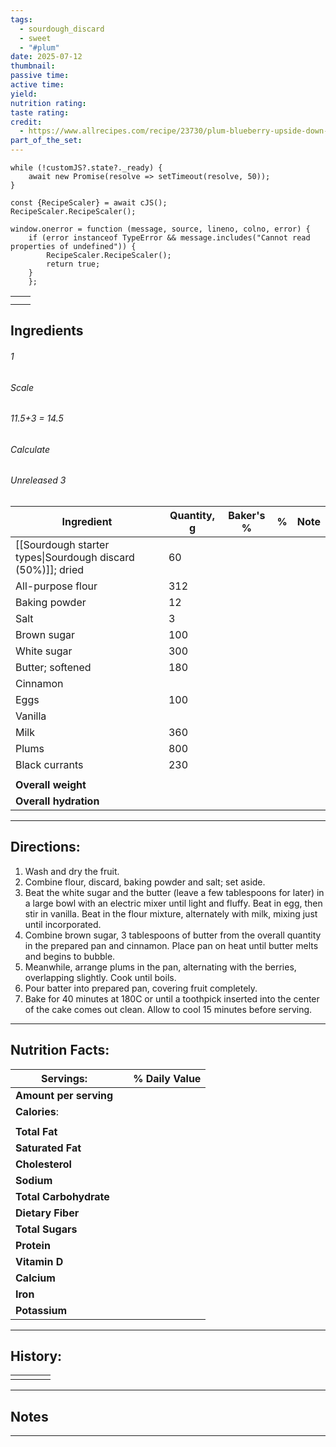 ```yaml
---
tags:
  - sourdough_discard
  - sweet
  - "#plum"
date: 2025-07-12
thumbnail: 
passive time: 
active time: 
yield: 
nutrition rating: 
taste rating: 
credit:
  - https://www.allrecipes.com/recipe/23730/plum-blueberry-upside-down-cake/
part_of_the_set:
---
```

```dataviewjs
while (!customJS?.state?._ready) { 
	await new Promise(resolve => setTimeout(resolve, 50)); 
} 

const {RecipeScaler} = await cJS();
RecipeScaler.RecipeScaler();

window.onerror = function (message, source, lineno, colno, error) {
	if (error instanceof TypeError && message.includes("Cannot read properties of undefined")) {
		RecipeScaler.RecipeScaler();
		return true;
	}
    };
```

|     |     |
| --- | --- |
|     |     |
|     |     |

## Ingredients

###### 1
###### Scale
###### 11.5+3 = 14.5
###### Calculate
###### Unreleased 3

| Ingredient                                                  | Quantity, g | Baker's % | %   | Note |
| ----------------------------------------------------------- | ----------- | --------- | --- | ---- |
| [[Sourdough starter types\|Sourdough discard (50%)]]; dried | 60          |           |     |      |
| All-purpose flour                                           | 312         |           |     |      |
| Baking powder                                               | 12          |           |     |      |
| Salt                                                        | 3           |           |     |      |
| Brown sugar                                                 | 100         |           |     |      |
| White sugar                                                 | 300         |           |     |      |
| Butter; softened                                            | 180         |           |     |      |
| Cinnamon                                                    |             |           |     |      |
| Eggs                                                        | 100         |           |     |      |
| Vanilla                                                     |             |           |     |      |
| Milk                                                        | 360         |           |     |      |
| Plums                                                       | 800         |           |     |      |
| Black currants                                              | 230         |           |     |      |
|                                                             |             |           |     |      |
| **Overall weight**                                          |             |           |     |      |
| **Overall hydration**                                       |             |           |     |      |





---
## Directions:


1. Wash and dry the fruit.
2. Combine flour, discard, baking powder and salt; set aside.
3. Beat the white sugar and the butter (leave a few tablespoons for later) in a large bowl with an electric mixer until light and fluffy. Beat in egg, then stir in vanilla. Beat in the flour mixture, alternately with milk, mixing just until incorporated.
4. Combine brown sugar, 3 tablespoons of butter from the overall quantity in the prepared pan and cinnamon. Place pan on heat until butter melts and begins to bubble.
5. Meanwhile, arrange plums in the pan, alternating with the berries, overlapping slightly. Cook until boils.
6. Pour batter into prepared pan, covering fruit completely.
7. Bake for 40 minutes at 180C or until a toothpick inserted into the center of the cake comes out clean. Allow to cool 15 minutes before serving.


---
## Nutrition Facts:

| **Servings:**          |       | % Daily Value |
| ---------------------- | ----- | ------------- |
| **Amount per serving** |       |               |
| **Calories**:          |       |               |
|                        |       |               |
| **Total Fat**          |       |               |
| **Saturated Fat**      |       |               |
| **Cholesterol**        |       |               |
| **Sodium**             |       |               |
| **Total Carbohydrate** |       |               |
| **Dietary Fiber**      |       |               |
| **Total Sugars**       |       |               |
| **Protein**            |       |               |
| **Vitamin D**          |       |               |
| **Calcium**            |       |               |
| **Iron**               |       |               |
| **Potassium**          |       |               |

---
## History:

|     |                   |                   |                   |
| --- | ----------------- | ----------------- | ----------------- |
|     |                   |                   |                   |


---
## Notes


>

---



